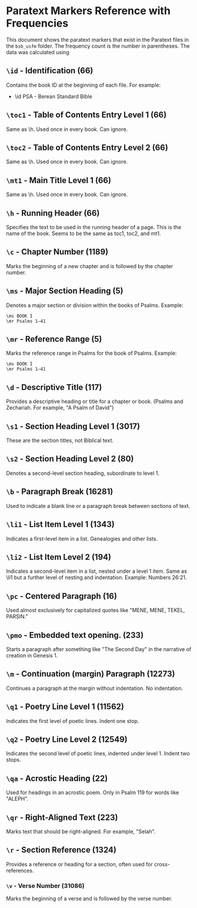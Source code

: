 # Paratext Markers Reference with Frequencies

This document shows the paratext markers that exist in the Paratext files in the `bsb_usfm` folder. The frequency count is the number in parentheses. The data was calculated using 


## `\id` - Identification (66)
Contains the book ID at the beginning of each file. For example:

- \id PSA - Berean Standard Bible


## `\toc1` - Table of Contents Entry Level 1 (66)
Same as \h. Used once in every book. Can ignore.

## `\toc2` - Table of Contents Entry Level 2 (66)
Same as \h. Used once in every book. Can ignore.

## `\mt1` - Main Title Level 1 (66)
Same as \h. Used once in every book. Can ignore.

## `\h` - Running Header (66)
Specifies the text to be used in the running header of a page. This is the name of the book. Seems to be the same as toc1, toc2, and mt1.

## `\c` - Chapter Number (1189)
Marks the beginning of a new chapter and is followed by the chapter number.

## `\ms` - Major Section Heading (5)
Denotes a major section or division within the books of Psalms. Example:

```
\ms BOOK I
\mr Psalms 1—41
```

## `\mr` - Reference Range (5)
Marks the reference range in Psalms for the book of Psalms. Example:

```
\ms BOOK I
\mr Psalms 1—41
```

## `\d` - Descriptive Title (117)
Provides a descriptive heading or title for a chapter or book. (Psalms and Zechariah. For example, "A Psalm of David")

## `\s1` - Section Heading Level 1 (3017)
These are the section titles, not Biblical text.

## `\s2` - Section Heading Level 2 (80)
Denotes a second-level section heading, subordinate to level 1.

## `\b` - Paragraph Break (16281)
Used to indicate a blank line or a paragraph break between sections of text.

## `\li1` - List Item Level 1 (1343)
Indicates a first-level item in a list. Genealogies and other lists.

## `\li2` - List Item Level 2 (194)
Indicates a second-level item in a list, nested under a level 1 item. Same as \li1 but a further level of nesting and indentation. Example: Numbers 26:21.

## `\pc` - Centered Paragraph (16)
Used almost exclusively for capitalized quotes like "MENE, MENE, TEKEL, PARSIN."

## `\pmo` - Embedded text opening. (233)
Starts a paragraph after something like "The Second Day" in the narrative of creation in Genesis 1.

## `\m` - Continuation (margin) Paragraph (12273)
Continues a paragraph at the margin without indentation. No indentation.

## `\q1` - Poetry Line Level 1 (11562)
Indicates the first level of poetic lines. Indent one stop.

## `\q2` - Poetry Line Level 2 (12549)
Indicates the second level of poetic lines, indented under level 1. Indent two stops.

## `\qa` - Acrostic Heading (22)
Used for headings in an acrostic poem. Only in Psalm 119 for words like "ALEPH".

## `\qr` - Right-Aligned Text (223)
Marks text that should be right-aligned. For example, "Selah".

## `\r` - Section Reference (1324)
Provides a reference or heading for a section, often used for cross-references.

### `\v` - Verse Number (31086)
Marks the beginning of a verse and is followed by the verse number.

